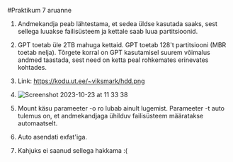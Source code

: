 #Praktikum 7 aruanne

1. Andmekandja peab lähtestama, et sedea üldse kasutada saaks, sest sellega  luuakse failisüsteem ja kettale saab luua partitsioonid.

2. GPT toetab üle 2TB mahuga kettaid. GPT toetab 128't partitsiooni (MBR toetab nelja). Tõrgete korral on GPT kasutamisel suurem võimalus andmed taastada, sest need on ketta peal rohkemates erinevates kohtades.

3. Link: https://kodu.ut.ee/~viksmark/hdd.png

4. ![Screenshot 2023-10-23 at 11 33 38](https://github.com/viksike/opsys2023/assets/144438506/4c163c6b-c6ec-44f6-9f77-f4ae4996eb87)

5. Mount käsu parameeter -o ro lubab ainult lugemist. Parameeter -t auto tulemus on, et andmekandjaga ühilduv failisüsteem määratakse automaatselt.

6. Auto asendati exfat'iga.
7. Kahjuks ei saanud sellega hakkama :(
